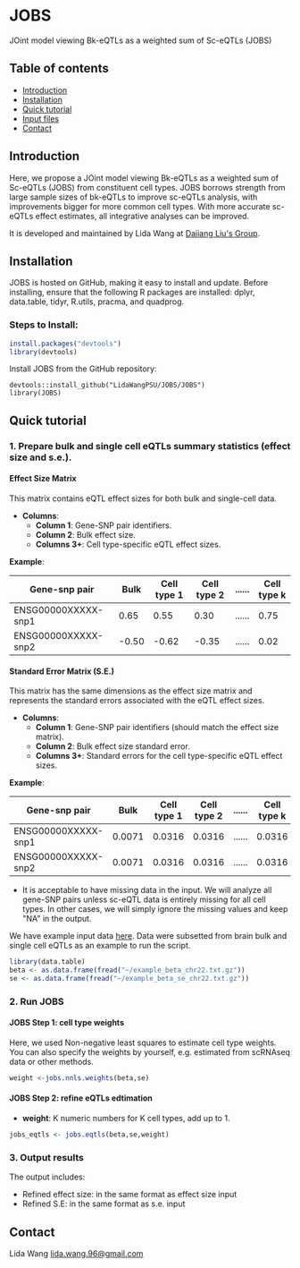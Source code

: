 # JOBS
JOint model viewing Bk-eQTLs as a weighted sum of Sc-eQTLs (JOBS)


## Table of contents
* [Introduction](#Introduction)
* [Installation](#Installation)
* [Quick tutorial](#Quick_tutorial)
* [Input files](#Input_files)
* [Contact](#Contact)

## Introduction
Here, we propose a JOint model viewing Bk-eQTLs as a weighted sum of Sc-eQTLs (JOBS) from constituent cell types. JOBS borrows strength from large sample sizes of bk-eQTLs to improve sc-eQTLs analysis, with improvements bigger for more common cell types. With more accurate sc-eQTLs effect estimates, all integrative analyses can be improved.
 
It is developed and maintained by Lida Wang at [Dajiang Liu's Group](https://dajiangliu.blog).

## Installation
JOBS is hosted on GitHub, making it easy to install and update. Before installing, ensure that the following R packages are installed: dplyr, data.table, tidyr, R.utils, pracma, and quadprog.

### Steps to Install:
```r
install.packages("devtools")
library(devtools)
```

Install JOBS from the GitHub repository:

```
devtools::install_github("LidaWangPSU/JOBS/JOBS")
library(JOBS)
```


## Quick tutorial
### 1. Prepare bulk and single cell eQTLs summary statistics (effect size and s.e.). 

#### Effect Size Matrix
This matrix contains eQTL effect sizes for both bulk and single-cell data.

- **Columns**:
  - **Column 1**: Gene-SNP pair identifiers.
  - **Column 2**: Bulk effect size.
  - **Columns 3+**: Cell type-specific eQTL effect sizes.
 
**Example**:

|    Gene-snp pair    |      Bulk     | Cell type 1  |  Cell type 2 | ...... |  Cell type k |
| ------------------- |      ----     | -----------  |  ----------- | ------ |  ----------- |
| ENSG00000XXXXX-snp1 |      0.65     |      0.55    |      0.30    | ...... |      0.75    |  
| ENSG00000XXXXX-snp2 |     -0.50     |     -0.62    |     -0.35    | ...... |      0.02    |


#### Standard Error Matrix (S.E.)
This matrix has the same dimensions as the effect size matrix and represents the standard errors associated with the eQTL effect sizes.

- **Columns**:
  - **Column 1**: Gene-SNP pair identifiers (should match the effect size matrix).
  - **Column 2**: Bulk effect size standard error.
  - **Columns 3+**: Standard errors for the cell type-specific eQTL effect sizes.

**Example**:

|    Gene-snp pair    |      Bulk     | Cell type 1  |  Cell type 2 | ...... |  Cell type k |
| ------------------- |      ----     | -----------  |  ----------- | ------ |  ----------- |
| ENSG00000XXXXX-snp1 |    0.0071     |    0.0316    |    0.0316    | ...... |    0.0316    |  
| ENSG00000XXXXX-snp2 |    0.0071     |    0.0316    |    0.0316    | ...... |    0.0316    |

- It is acceptable to have missing data in the input. We will analyze all gene-SNP pairs unless sc-eQTL data is entirely missing for all cell types. In other cases, we will simply ignore the missing values and keep "NA" in the output.
   
We have example input data [here](https://github.com/LidaWangPSU/JOBS/blob/main/example_data/). Data were subsetted from brain bulk and single cell eQTLs as an example to run the script.

```r
library(data.table)
beta <- as.data.frame(fread("~/example_beta_chr22.txt.gz"))
se <- as.data.frame(fread("~/example_beta_se_chr22.txt.gz"))
```
  
### 2. Run JOBS
#### JOBS Step 1: cell type weights
Here, we used Non-negative least squares to estimate cell type weights.
You can also specify the weights by yourself, e.g. estimated from scRNAseq data or other methods.
```r
weight <-jobs.nnls.weights(beta,se)
```


#### JOBS Step 2: refine eQTLs edtimation 
- **weight**: K numeric numbers for K cell types, add up to 1.
```r
jobs_eqtls <- jobs.eqtls(beta,se,weight)
```

### 3. Output results
The output includes:
* Refined effect size: in the same format as effect size input
* Refined S.E: in the same format as s.e. input


## Contact
Lida Wang [lida.wang.96@gmail.com](lida.wang.96@gmail.com)
